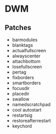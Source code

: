 # DWM

## Patches

* barmodules
* blanktags
* actualfullscreen
* alwayscenter
* attachbottom
* losefullscreen
* pertag
* fixborders
* smartborders
* focusdir
* placedir
* swallow
* namedscratchpad
* cool autostart
* restartsig
* restoreafterrestart
* keychord

